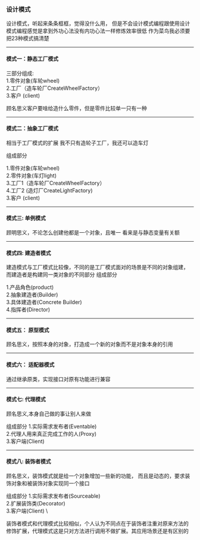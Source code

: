 ### 设计模式

设计模式，听起来条条框框，觉得没什么用，
但是不会设计模式编程跟使用设计模式编程感觉是拿到外功心法没有内功心法一样修炼效率很低
作为菜鸟我必须要把23种模式搞清楚

---
#### 模式一：静态工厂模式
三部分组成: \
1.零件对象(车轮wheel) \
2.工厂（造车轮厂CreateWheelFactory） \
3.客户 (client)

顾名思义客户要啥给造什么零件，但是零件比较单一只有一种

---

#### 模式二：抽象工厂模式
相当于工厂模式的扩展
我不只有造轮子工厂，我还可以造车灯

组成部分

1.零件对象(车轮wheel) \
2.零件对象(车灯light) \
3.工厂1（造车轮厂CreateWheelFactory） \
4.工厂2 (造灯厂CreateLightFactory) \
3.客户 (client)

---

#### 模式三: 单例模式
顾明思义，不论怎么创建他都是一个对象，且唯一
看来是与静态变量有关额

----

#### 模式四: 建造者模式
建造模式与工厂模式比较像，不同的是工厂模式面对的场景是不同的对象组建，
而建造者是构建同一类对象的不同部分
组成部分

1.产品角色(product) \
2.抽象建造者(Builder)\
3.具体建造者(Concrete Builder)\
4.指挥者(Director)

---

#### 模式五： 原型模式
顾名思义，按照本身的对象，打造成一个新的对象而不是对象本身的引用

---

#### 模式六： 适配器模式
通过继承原类，实现接口对原有功能进行兼容

---

#### 模式七: 代理模式
顾名思义,本身自己做的事让别人来做

组成部分
1.实际需求发布者(Eventable) \
2.代理人用来真正完成工作的人(Proxy) \
3.客户端(Client)

---

#### 模式八: 装饰者模式
顾名思义，装饰模式就是给一个对象增加一些新的功能，
而且是动态的，要求装饰对象和被装饰对象实现同一个接口

组成部分
1.实际需求发布者(Sourceable) \
2.扩展装饰类(Decorator) \
3.客户端(Client) \

装饰者模式和代理模式比较相似，个人认为不同点在于装饰者注重对原来方法的
修饰扩展，代理模式这是只对方法进行调用不做扩展。其应用场景还是有区别的